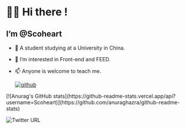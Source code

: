 # 🙋‍♂️ Hi there !
## I’m @Scoheart
- 🌱 A student studying at a University in China.
- 💞️ I’m interested in Front-end and FEED.
- 📫 Anyone is welcome to teach me.

  [![github](https://img.shields.io/badge/github-snowdreams1006-brightgreen.svg)](https://github.com/snowdreams1006)

<div>
[![Anurag's GitHub stats](https://github-readme-stats.vercel.app/api?username=Scoheart)](https://github.com/anuraghazra/github-readme-stats)
<div>
  
 ![Twitter URL](https://img.shields.io/twitter/url?style=social)
<!---
Scoheart/Scoheart is a ✨ special ✨ repository because its `README.md` (this file) appears on your GitHub profile.
You can click the Preview link to take a look at your changes.
--->
